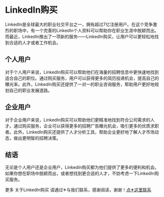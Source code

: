 # LinkedIn购买

LinkedIn是全球最大的职业社交平台之一，拥有超过7亿注册用户。在这个竞争激烈的职场中，有一个完善的LinkedIn个人资料可以帮助你在职业生涯中脱颖而出。而最近，LinkedIn推出了一项新的服务——LinkedIn购买，让用户可以更轻松地找到合适的人才或者工作机会。

## 个人用户

对于个人用户来说，LinkedIn购买可以帮助他们在海量的招聘信息中更快速地找到适合自己的职位。通过购买服务，用户可以获得更多的简历投递机会，提高自己的曝光率。此外，LinkedIn购买还提供了一对一的职业咨询服务，帮助用户更好地规划自己的职业发展道路。

## 企业用户

对于企业用户来说，LinkedIn购买可以帮助他们更精准地找到符合公司需求的人才。通过购买服务，企业可以获得更多的招聘广告曝光机会，吸引更多的优质求职者。此外，LinkedIn购买还提供了人才分析工具，帮助企业更好地了解人才市场动态，做出更明智的招聘决策。

## 结语

无论是个人用户还是企业用户，LinkedIn购买都为他们提供了更多的便利和机会。如果你想在职场中脱颖而出，或者想找到更合适的人才，不妨考虑一下LinkedIn购买服务。

更多 关于LinkedIn购买 请通过✈与我们联系，感谢阅读，谢谢！[点✈这里联系](https://abc.k02.cc)